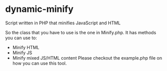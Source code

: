 dynamic-minify
==============

Script written in PHP that minifies JavaScript and HTML

So the class that you have to use is the one in Minify.php. It has methods you can use to:
 - Minify HTML
 - Minify JS
 - Minify mixed JS/HTML content
Please checkout the example.php file on how you can use this tool.
